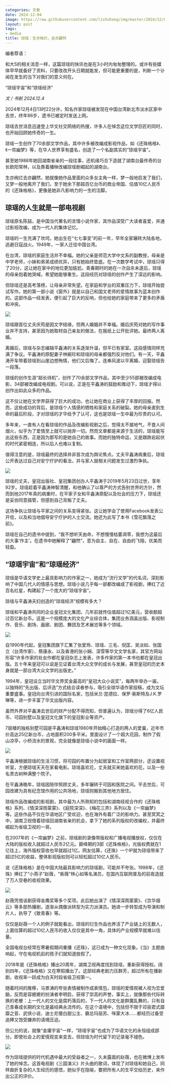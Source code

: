 ```yaml
---
categories: 文章
date: 2024-12-04
image: https://raw.githubusercontent.com/lishuhang/img/master/2024/12/04/01.jpg
layout: post
tags:
- media
title: 琼瑶：生亦绚烂，去亦翩然
---
```


编者荐语：  

和大S的相关消息一样，这篇琼瑶的快讯也是在3小时内匆匆整理的。或许有些媒体早早就备好了资料，只要改改开头日期就能发，但可能更重要的是，判断一个讣闻在发生的当下对我们的意义何在。  

“琼瑶宇宙”和“琼瑶经济”  

*文 / 书航 2024.12.4*

2024年12月4日13时22分许，知名作家琼瑶被发现在中国台湾新北市淡水区家中去世，终年86岁，遗书已被定时发送上网。

琼瑶去世消息迅速登上华文社交网络的热搜，许多人在悼念这位文学巨匠的同时，也开始回顾她传奇的一生。

琼瑶一生创作了70余部文学作品，其中许多被改编成影视作品，如《还珠格格》、《一帘幽梦》等，在华人世界享有盛名，创造了一个名副其实的“琼瑶宇宙”。

甚至她1988年她回湖南省亲的一段往事，还机缘巧合下造就了湖南台最传奇的台长欧阳常林，以及靠着播映改编琼瑶剧崛起的湖南台。

生亦绚烂去亦翩然，她就像她作品里面的众多女主角一样，梦一般地启发了我们，又梦一般地离开了我们，至于她余下那超百亿台币的商业帝国、估值10亿人民币的《还珠格格》，更像是她非凡影响力的一生的注脚。

## 琼瑶的人生就是一部电视剧

琼瑶原名陈喆，是中国当代著名的言情小说作家，其作品深受广大读者喜爱，并通过影视改编，成为一代人的集体记忆。

琼瑶的一生充满了坎坷。她出生在“七七事变”的前一年，早年全家辗转大陆各地，逃避日寇战火。1949年，一家人迁往中国台湾。

在台湾，琼瑶的家庭生活并不幸福。她的父亲是师范大学中文系的副教授，母亲是中学老师，小妹和弟弟成绩优异，只有她始终垫底。在一次数学考试中，琼瑶只得了20分，这让她在家中的地位更加尴尬。青春期时的她在一次自杀未遂后，琼瑶的母亲抱着她哭喊，希望她能够重生。这段经历对琼瑶的创作产生了深远的影响。

但琼瑶还是高考落榜，让母亲非常失望。在家庭和学业的双重压力下，琼瑶开始尝试写作。她的第一部小说《窗外》就是以自己和国文老师的爱情故事为蓝本创作的。这部作品一经发表，便引起了巨大的反响，但也给她的家庭带来了更多的矛盾和冲突。

![](https://raw.githubusercontent.com/lishuhang/img/master/2024/12/04/02.png)

琼瑶跟首位丈夫庆筠是因文字结缘，但两人婚姻并不幸福。婚后庆筠对她的写作事业并不支持，甚至因为她取材自己亲友的做法，在报纸上公开批评她。最终两人离婚。

离婚后，琼瑶与杂志编辑平鑫涛的关系逐渐升温，但平已有家室。这段感情同样充满了争议。平鑫涛的原配妻子林婉珍和琼瑶的母亲都强烈反对他们。有一天，平鑫涛开车带着琼瑶到山崖边想殉情，他们又后悔了。连串风波以平离婚，迎娶琼瑶告一段落。

琼瑶的创作生涯“超长待机”，创作了70余部文学作品，其中至少55部被改编成电影，34部被改编成电视剧。可以说，正是在平鑫涛的鼓励和推动下，琼瑶才得以创作出如此众多的作品。

这不仅让她在文学界获得了巨大的成功，也让她在商业上获得了丰厚的回报。然而，这些成功的背后，是琼瑶个人情感的牺牲和家庭关系的破裂。她的母亲直到生命的最后阶段，才对琼瑶的才华给予了认可，这也是琼瑶一生中最为珍贵的认可。

多年来，一直有人在看琼瑶的作品及改编影视剧之后，觉得太不接地气，不食人间烟火，似乎为了爱情至上就可以抛弃一切。然而文章都是来源于生活的，琼瑶能写出这些东西，正是因为那写的是她自己的故事。而她的独特命运，又是跟跌宕起伏的时代紧密相连，所以后人也难以复制。

值得注意的是，琼瑶最终的选择并非首次成为舆论焦点。丈夫平鑫涛病重后，琼瑶公开表达过自己对安宁疗护的看法，并与家人就相关问题发生过激烈争执。

![](https://raw.githubusercontent.com/lishuhang/img/master/2024/12/04/03.png)

琼瑶的丈夫，皇冠出版社、皇冠集团创办人平鑫涛于2019年5月23日过世，享年92岁。琼瑶趁着平鑫涛神智清醒，和他确认了以尊严的方式告别世界的方针，然而到他2017年真的病重时，在平家子女和平鑫涛原配以及社会的压力下，琼瑶还是妥协同意插管，但感到自己背叛了丈夫。

这场争执让琼瑶与平家之间的关系变得紧张。这让她学会了使用Facebook发表公开信，以及和当地倡导安宁疗护的人士交流。她还为此写了本书《雪花飘落之前》。

琼瑶在自己的遗书中提到，“我不想听天由命，不想慢慢枯萎凋零，我想为这最后的大事‘作主’。在遗书中她解释了“翩然”，意为自主、自在、自由的飞翔，优美而轻盈。

## “琼瑶宇宙”和“琼瑶经济”

琼瑶是华语文学史上最具影响力的作家之一，她成为“流行文学”的代名词，深刻影响了中国几代人的情感与思想。琼瑶小说几乎每一部都改编成了影视剧，捧红了近百名红星，构建起了一个庞大的“琼瑶宇宙”。

琼瑶与平鑫涛夫妇创造的“琼瑶经济”规模有多大？

琼瑶和平鑫涛共同的企业皇冠文化集团，几年前就传估值超过1亿美元，营收额超过百亿新台币。这是一个规模庞大的文化产业综合体，集团业务涵盖出版、影视制作、音乐、剧场、画廊、剧团、舞团及艺术展览等多个领域。

![](https://raw.githubusercontent.com/lishuhang/img/master/2024/12/04/04.png)

自1990年代起，皇冠集团旗下汇集了张爱玲、琼瑶、三毛、倪匡、吴淡如、张国立（台湾作家）、蔡康永、以及香港的张小娴、深雪等华文文学名家，其官方网站形容“许多作家的处女作都在皇冠杂志上发表，许多作家的第一本书也都在皇冠出版。五十年来皇冠可以说是见证着台湾大众文学的成长与发展，甚至皇冠的历史本身就是一部台湾大众文学的出版史。”

1994年，皇冠设立当时华文界奖金最高的“皇冠大众小说奖”，每两年举办一届，以独特的“先出版、后评选”方式结合读者参与，吸引全球华语作家投稿，成为文坛重要盛事。皇冠向台湾引进的国际名家，包括米兰·昆德拉、保罗·奥斯特及J.K.罗琳等，进一步丰富了华文出版内容。

虽然外界对平鑫涛去世后的财产分配不得而知，但普遍认为，琼瑶分得了6亿人民币、可园别墅以及皇冠文化旗下的皇冠影业等资产。

7层楼的独栋别墅可园是平鑫涛和琼瑶1980年开始精心打造的两人的爱巢，近年市价高达25亿新台币，占地面积200多平米。里面设计了一个超大花园，制作了假山凉亭，小桥流水的景观，完全就像是琼瑶小说中的画面一样。

![](https://raw.githubusercontent.com/lishuhang/img/master/2024/12/04/05.png)

平鑫涛根据琼瑶的生活习惯，将可园的布置分为起居室和工作室两部分，还设置视听室，方便琼瑶天天在家看电影。琼瑶喜欢花，丈夫就买来她喜欢的花，以及一些名贵古树种满整个院子。

在平鑫涛晚年，琼瑶因陪伴照顾丈夫，多年辗转于可园和医院之间。平去世后，可园改建为具有纪念馆作用的公共场地，琼瑶则搬到其他地方居住。

琼瑶作品改编成的影视剧，其中最为人所熟知的包括和湖南经视合作的《还珠格格》系列、《情深深雨蒙蒙》、《庭院深深》、《梅花三弄》系列以及《一帘幽梦》等。这些作品不仅在华语地区广受欢迎，也在海外有着广泛的影响力。甚至冥冥之中，湖南卫视借着琼瑶回湖南省亲的机会，拿下了她的系列版权的改编权，并最终崛起为省级卫视的一哥。

在2007年的《一帘幽梦》之前，琼瑶剧的录像带版权和广播电视播放权，仅仅在大陆的版权收入就超过人民币2亿元。巅峰期的3部《还珠格格》，光版权费就在1亿往上，海外版权营收也早就超过1亿。网友估算，《还珠》一个IP就为琼瑶带来了超过5亿的收益，整体影视版权则可以轻松超过10亿人民币。

说《还珠格格》是在中国大陆最具影响力的琼瑶剧，可能并不夸张。1998年，《还珠》捧红了“小燕子”赵薇，“紫薇”林心如等名演员，在国内互联网普及的前夜造就了万人空巷的收视效果。

![](https://raw.githubusercontent.com/lishuhang/img/master/2024/12/04/06.png)

赵薇凭借该剧获得金鹰奖等多个奖项。此后她出演了《情深深雨蒙蒙》、《京华烟云》等多部热播剧，逐渐从偶像派转型为实力派演员。她进一步转型成为导演和制片人，执导了《致青春》等。

仅仅是赵薇一个人的例子就能看出，琼瑶的衍生作品也养活了产业链上的无数人，上面估算的超过10亿人民币的收入仅仅是其中一角，具体的产业规模早就难以估量。

全国电视台经常在寒暑假期间重播《还珠》，这已成为一种文化现象。《当》主题曲响起，守在电视机前的孩子们就知道放假了。

2018年是《还珠格格》播出20周年，湖南卫视再度找到琼瑶，重新获得授权。阔别四年，《还珠格格》又在寒假播出了。这部经典老剧力压群芳，超过所有在播新剧，收视率一跃成为白天时段省级卫视第一。

随着时间的推移，马景涛的夸张表情被制作成表情包，琼瑶的爱情观被人视为恋爱脑，反而是容嬷嬷的扮演者李明启，获得了崇高的声誉。事实上，就像那些代际转换的老梗：上一代人的文化是腐朽落后的，下一代人的文化是群魔乱舞的，只有自己青春成长期的文化是最经典永流传的。在这个语境中，包括但不限于邓丽君式靡靡之音、武侠小说、迪士尼傻白甜公主、霸总玛丽苏、咪蒙大冰……都经历过备受追捧又饱受嫌弃的语境压迫。

但公允的说，就像“金庸宇宙”一样，“琼瑶宇宙”也成为了华语文化的永恒组成部分。即使社会上的爱情观变来变去，但琼瑶为时代留下的记录毫不褪色。

![](https://raw.githubusercontent.com/lishuhang/img/master/2024/12/04/07.png)

作为琼瑶提供的时代机遇中最大的受益者之一，久未露面的赵薇，也在微博上发布了她的悼念。这首电视剧《三国演义》片头曲的歌词，体现了对琼瑶和她自己，同样曲折复杂的人生经历的感悟，她似乎在隐喻，要把所有人的生平交给历史，来作出公正的评价。